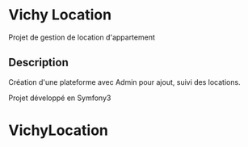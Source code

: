 Vichy Location
========================

Projet de gestion de location d'appartement

Description
--------------

Création d'une plateforme avec Admin pour ajout, suivi des locations.

Projet développé en Symfony3

# VichyLocation
